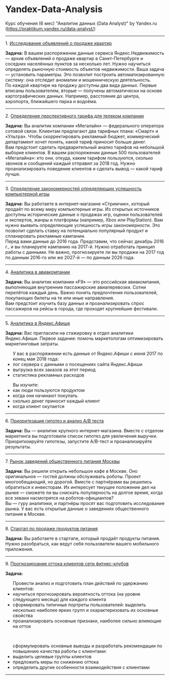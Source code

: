 # Yandex-Data-Analysis
Курс обучения (6 мес) "Аналитик данных (Data Analyst)" by Yandex.ru (https://praktikum.yandex.ru/data-analyst/)
<hr>
1. <a href="https://github.com/kolevatov/Yandex-Data-Analysis/blob/main/%D0%B8%D1%81%D1%81%D0%BB%D0%B5%D0%B4%D0%BE%D0%B2%D0%B0%D0%BD%D0%B8%D0%B5_%D0%BE%D0%B1%D1%8A%D1%8F%D0%B2%D0%BB%D0%B5%D0%BD%D0%B8%D0%B9_%D0%BE_%D0%BF%D1%80%D0%BE%D0%B4%D0%B0%D0%B6%D0%B5_%D0%BA%D0%B2%D0%B0%D1%80%D1%82%D0%B8%D1%80.ipynb" target="blank" rel="noreferrer">Исследование объявлений о продаже квартир</a>

**Задача:**
В вашем распоряжении данные сервиса Яндекс.Недвижимость — архив объявлений о продаже квартир в Санкт-Петербурге и соседних населённых пунктов за несколько лет. Нужно научиться определять рыночную стоимость объектов недвижимости. Ваша задача — установить параметры. Это позволит построить автоматизированную систему: она отследит аномалии и мошенническую деятельность.
<br>
По каждой квартире на продажу доступны два вида данных. Первые вписаны пользователем, вторые — получены автоматически на основе картографических данных. Например, расстояние до центра, аэропорта, ближайшего парка и водоёма.
<hr>
2. <a href="https://github.com/kolevatov/Yandex-Data-Analysis/blob/main/%D0%B8%D1%81%D1%81%D0%BB%D0%B5%D0%B4%D0%BE%D0%B2%D0%B0%D0%BD%D0%B8%D0%B5_%D1%82%D0%B0%D1%80%D0%B8%D1%84%D0%BE%D0%B2_%D0%B4%D0%BB%D1%8F_%D1%82%D0%B5%D0%BB%D0%B5%D0%BA%D0%BE%D0%BC_%D0%BA%D0%BE%D0%BC%D0%BF%D0%B0%D0%BD%D0%B8%D0%B8.ipynb" target="blank" rel="noreferrer">Определение перспективного тарифа для телеком компании</a>

**Задача:**
Вы аналитик компании «Мегалайн» — федерального оператора сотовой связи. Клиентам предлагают два тарифных плана: «Смарт» и «Ультра». Чтобы скорректировать рекламный бюджет, коммерческий департамент хочет понять, какой тариф приносит больше денег.<br>
Вам предстоит сделать предварительный анализ тарифов на небольшой выборке клиентов. В вашем распоряжении данные 500 пользователей «Мегалайна»: кто они, откуда, каким тарифом пользуются, сколько звонков и сообщений каждый отправил за 2018 год. Нужно проанализировать поведение клиентов и сделать вывод — какой тариф лучше.
<hr>
3. <a href="https://github.com/kolevatov/Yandex-Data-Analysis/blob/main/%D0%B8%D1%81%D1%81%D0%BB%D0%B5%D0%B4%D0%BE%D0%B2%D0%B0%D0%BD%D0%B8%D0%B5_%D1%80%D1%8B%D0%BD%D0%BA%D0%B0_%D0%BA%D0%BE%D0%BC%D0%BF%D1%8C%D1%8E%D1%82%D0%B5%D1%80%D0%BD%D1%8B%D1%85_%D0%B8%D0%B3%D1%80.ipynb" target="blank" rel="noreferrer">Определение закономерностей определяющих успешность компьютерной игры</a>

**Задача:**
Вы работаете в интернет-магазине «Стримчик», который продаёт по всему миру компьютерные игры. Из открытых источников доступны исторические данные о продажах игр, оценки пользователей и экспертов, жанры и платформы (например, Xbox или PlayStation). Вам нужно выявить определяющие успешность игры закономерности. Это позволит сделать ставку на потенциально популярный продукт и спланировать рекламные кампании.
<br>
Перед вами данные до 2016 года. Представим, что сейчас декабрь 2016 г., и вы планируете кампанию на 2017-й. Нужно отработать принцип работы с данными. Не важно, прогнозируете ли вы продажи на 2017 год по данным 2016-го или же 2027-й — по данным 2026 года.
<hr>
4. <a href="https://github.com/kolevatov/Yandex-Data-Analysis/blob/main/%D0%B0%D0%BD%D0%B0%D0%BB%D0%B8%D1%82%D0%B8%D0%BA%D0%B0_%D0%B0%D0%B2%D0%B8%D0%B0%D0%BA%D0%BE%D0%BC%D0%BF%D0%B0%D0%BD%D0%B8%D0%B8.ipynb" target="blank" rel="noreferrer">Аналитика в авиакомпании</a>

**Задача:**
Вы аналитик компании «F9» — это российская авиакомпания, выполняющая внутренние пассажирские авиаперевозки. Сотни перелётов каждый день. Важно понять предпочтения пользователей, покупающих билеты на те или иные направления.
<br>
Вам предстоит изучить базу данных и проанализировать спрос пассажиров на рейсы в города, где проходят крупнейшие фестивали.
<hr>
5. <a href="https://github.com/kolevatov/Yandex-Data-Analysis/blob/main/%D0%B0%D0%BD%D0%B0%D0%BB%D0%B8%D1%82%D0%B8%D0%BA%D0%B0_%D0%B4%D0%BB%D1%8F_%D1%8F%D0%BD%D0%B4%D0%B5%D0%BA%D1%81_%D0%B0%D1%84%D0%B8%D1%88%D0%B8.ipynb" target="blank" rel="noreferrer">Аналитика в Яндекс.Афише</a>

**Задача:**
Вас пригласили на стажировку в отдел аналитики Яндекс.Афиши. Первое задание: помочь маркетологам оптимизировать маркетинговые затраты.
<br>
<ul>У вас в распоряжении есть данные от Яндекс.Афиши с июня 2017 по конец мая 2018 года:
<li>лог сервера с данными о посещениях сайта Яндекс.Афиши</li>
<li>выгрузка всех заказов за этот период</li>
<li>статистика рекламных расходов</li>
</ul>  
<ul>Вы изучите:
<li>как люди пользуются продуктом</li>
<li>когда они начинают покупать</li>
<li>сколько денег приносит каждый клиент</li>
<li>когда клиент окупается</li>
</ul>
<hr>
6. <a href="https://github.com/kolevatov/Yandex-Data-Analysis/blob/main/%D0%BF%D1%80%D0%B8%D0%BE%D1%80%D0%B8%D1%82%D0%B5%D0%B7%D0%B0%D1%86%D0%B8%D1%8F_%D0%B3%D0%B8%D0%BF%D0%BE%D1%82%D0%B5%D0%B7.ipynb" target="blank" rel="noreferrer">Приоритезация гипотез и анализ A/B теста</a>

**Задача:**
Вы — аналитик крупного интернет-магазина. Вместе с отделом маркетинга вы подготовили список гипотез для увеличения выручки.
<br>
Приоритизируйте гипотезы, запустите A/B-тест и проанализируйте результаты.
<hr>
7. <a href="https://github.com/kolevatov/Yandex-Data-Analysis/blob/main/%D0%B0%D0%BD%D0%B0%D0%BB%D0%B8%D1%82%D0%B8%D0%BA%D0%B0_%D1%80%D1%8B%D0%BD%D0%BE%D0%BA_%D0%BE%D0%B1%D1%89%D0%B5%D0%BF%D0%B8%D1%82%D0%B0_%D0%BC%D0%BE%D1%81%D0%BA%D0%B2%D1%8B.ipynb" target="blank" rel="noreferrer">Рынок заведений общественного питания Москвы</a>

**Задача:**
Вы решили открыть небольшое кафе в Москве. Оно оригинальное — гостей должны обслуживать роботы. Проект многообещающий, но дорогой. Вместе с партнёрами вы решились обратиться к инвесторам. Их интересует текущее положение дел на рынке — сможете ли вы снискать популярность на долгое время, когда все зеваки насмотрятся на роботов-официантов? 
<br>
Вы — гуру аналитики, и партнёры просят вас подготовить исследование рынка. У вас есть открытые данные о заведениях общественного питания в Москве.
<hr>
8. <a href="https://github.com/kolevatov/Yandex-Data-Analysis/blob/main/%D0%B0%D0%BD%D0%B0%D0%BB%D0%B8%D1%82%D0%B8%D0%BA%D0%B0_%D1%81%D1%82%D0%B0%D1%80%D1%82%D0%B0%D0%BF_%D0%BF%D1%80%D0%BE%D0%B4%D1%83%D0%BA%D1%82%D1%8B_%D0%BF%D0%B8%D1%82%D0%B0%D0%BD%D0%B8%D1%8F.ipynb" target="blank" rel="noreferrer">Стартап по продаже продуктов питания</a>

**Задача:**
Вы работаете в стартапе, который продаёт продукты питания. Нужно разобраться, как ведут себя пользователи вашего мобильного приложения.

<hr>
9. <a href="https://github.com/kolevatov/Yandex-Data-Analysis/blob/main/%D0%BF%D1%80%D0%BE%D0%B3%D0%BD%D0%BE%D0%B7%D0%B8%D1%80%D0%BE%D0%B2%D0%B0%D0%BD%D0%B8%D0%B5_%D0%BE%D1%82%D1%82%D0%BE%D0%BA%D0%B0_%D0%BA%D0%BB%D0%B8%D0%B5%D0%BD%D1%82%D0%BE%D0%B2_%D1%81%D0%B5%D1%82%D0%B8_%D1%84%D0%B8%D1%82%D0%BD%D0%B5%D1%81_%D0%BA%D0%BB%D1%83%D0%B1%D0%BE%D0%B2.ipynb" target="blank" rel="noreferrer">Прогнозироание оттока клиентов сети фитнес-клубов</a>

**Задача:**
<ul>Провести анализ и подготовить план действий по удержанию клиентов:
  <li>научиться прогнозировать вероятность оттока (на уровне следующего месяца) для каждого клиента</li>
  <li>сформировать типичные портреты пользователей: выделить несколько наиболее ярких групп и охарактеризовать их основные свойства</li>
  <li>проанализировать основные признаки, наиболее сильно влияющие на отток</li>
</ul>
<br>
<ul>сформулировать основные выводы и разработать рекомендации по повышению качества работы с клиентами:
  <li>выделить целевые группы клиентов</li>
  <li>предложить меры по снижению оттока</li>
  <li>определить другие особенности взаимодействия с клиентами</li>
</ul>
<hr>
